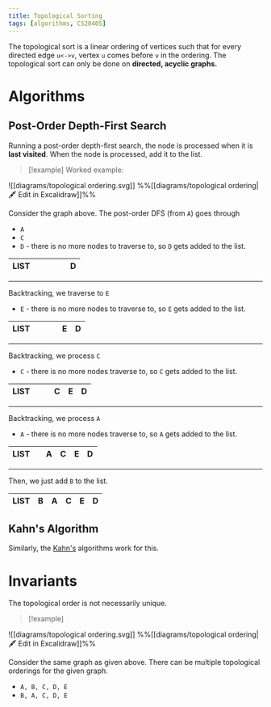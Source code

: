 ```yaml
---
title: Topological Sorting
tags: [algorithms, CS2040S]
---
```

The topological sort is a linear ordering of vertices such that for every directed edge `u<->v`, vertex `u` comes before `v` in the ordering. The topological sort can only be done on **directed, acyclic graphs.**
# Algorithms
## Post-Order Depth-First Search

Running a post-order depth-first search, the node is processed when it is **last visited**.
When the node is processed, add it to the list.

> [!example] Worked example:

![[diagrams/topological ordering.svg]]
%%[[diagrams/topological ordering|🖋 Edit in Excalidraw]]%%

Consider the graph above. The post-order DFS (from `A`) goes through

- `A`
- `C`
- `D` - there is no more nodes to traverse to, so `D` gets added to the list.

| LIST |     |     |     |     | D   |
| ---- | --- | --- | --- | --- | --- |

---

Backtracking, we traverse to `E`
- `E` - there is no more nodes to traverse to, so `E` gets added to the list.

| LIST |     |     |     | E   | D   |
| ---- | --- | --- | --- | --- | --- |

---

Backtracking, we process `C`
- `C` - there is no more nodes traverse to, so `C` gets added to the list.

| LIST |     |     | C    | E   | D   |
| ---- | --- | --- | --- | --- | --- |

---

Backtracking, we process `A`
- `A` - there is no more nodes traverse to, so `A` gets added to the list.

| LIST |     | A   | C   | E   | D   |
| ---- | --- | --- | --- | --- | --- |

---

Then, we just add `B` to the list.

| LIST | B   | A   | C   | E   | D   |
| ---- | --- | --- | --- | --- | --- |

## Kahn's Algorithm

Similarly, the [Kahn's](../Algorithms/Kahn's.md) algorithms work for this.

# Invariants

The topological order is not necessarily unique.

>[!example]

![[diagrams/topological ordering.svg]]
%%[[diagrams/topological ordering|🖋 Edit in Excalidraw]]%%

Consider the same graph as given above. There can be multiple topological orderings for the given graph.
- `A, B, C, D, E`
- `B, A, C, D, E`